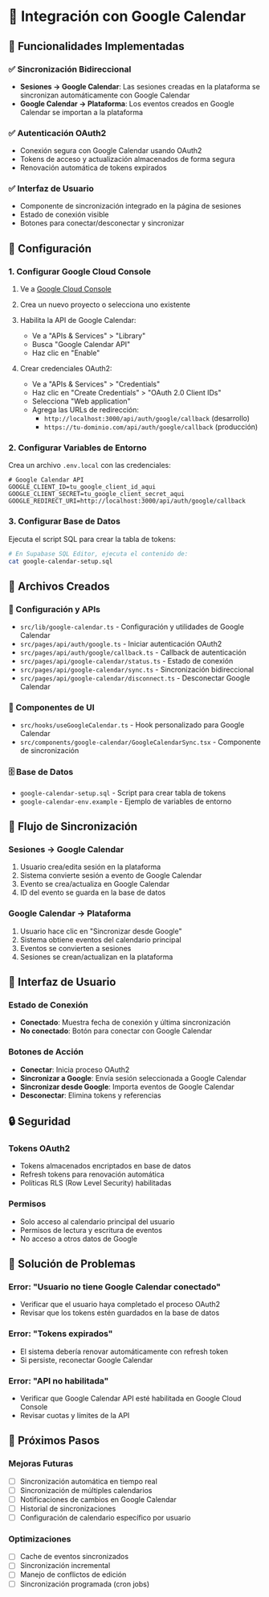 # 📅 Integración con Google Calendar

## 🎯 Funcionalidades Implementadas

### ✅ Sincronización Bidireccional
- **Sesiones → Google Calendar**: Las sesiones creadas en la plataforma se sincronizan automáticamente con Google Calendar
- **Google Calendar → Plataforma**: Los eventos creados en Google Calendar se importan a la plataforma

### ✅ Autenticación OAuth2
- Conexión segura con Google Calendar usando OAuth2
- Tokens de acceso y actualización almacenados de forma segura
- Renovación automática de tokens expirados

### ✅ Interfaz de Usuario
- Componente de sincronización integrado en la página de sesiones
- Estado de conexión visible
- Botones para conectar/desconectar y sincronizar

## 🚀 Configuración

### 1. Configurar Google Cloud Console

1. Ve a [Google Cloud Console](https://console.cloud.google.com/)
2. Crea un nuevo proyecto o selecciona uno existente
3. Habilita la API de Google Calendar:
   - Ve a "APIs & Services" > "Library"
   - Busca "Google Calendar API"
   - Haz clic en "Enable"

4. Crear credenciales OAuth2:
   - Ve a "APIs & Services" > "Credentials"
   - Haz clic en "Create Credentials" > "OAuth 2.0 Client IDs"
   - Selecciona "Web application"
   - Agrega las URLs de redirección:
     - `http://localhost:3000/api/auth/google/callback` (desarrollo)
     - `https://tu-dominio.com/api/auth/google/callback` (producción)

### 2. Configurar Variables de Entorno

Crea un archivo `.env.local` con las credenciales:

```env
# Google Calendar API
GOOGLE_CLIENT_ID=tu_google_client_id_aqui
GOOGLE_CLIENT_SECRET=tu_google_client_secret_aqui
GOOGLE_REDIRECT_URI=http://localhost:3000/api/auth/google/callback
```

### 3. Configurar Base de Datos

Ejecuta el script SQL para crear la tabla de tokens:

```bash
# En Supabase SQL Editor, ejecuta el contenido de:
cat google-calendar-setup.sql
```

## 📁 Archivos Creados

### 🔧 Configuración y APIs
- `src/lib/google-calendar.ts` - Configuración y utilidades de Google Calendar
- `src/pages/api/auth/google.ts` - Iniciar autenticación OAuth2
- `src/pages/api/auth/google/callback.ts` - Callback de autenticación
- `src/pages/api/google-calendar/status.ts` - Estado de conexión
- `src/pages/api/google-calendar/sync.ts` - Sincronización bidireccional
- `src/pages/api/google-calendar/disconnect.ts` - Desconectar Google Calendar

### 🎨 Componentes de UI
- `src/hooks/useGoogleCalendar.ts` - Hook personalizado para Google Calendar
- `src/components/google-calendar/GoogleCalendarSync.tsx` - Componente de sincronización

### 🗄️ Base de Datos
- `google-calendar-setup.sql` - Script para crear tabla de tokens
- `google-calendar-env.example` - Ejemplo de variables de entorno

## 🔄 Flujo de Sincronización

### Sesiones → Google Calendar
1. Usuario crea/edita sesión en la plataforma
2. Sistema convierte sesión a evento de Google Calendar
3. Evento se crea/actualiza en Google Calendar
4. ID del evento se guarda en la base de datos

### Google Calendar → Plataforma
1. Usuario hace clic en "Sincronizar desde Google"
2. Sistema obtiene eventos del calendario principal
3. Eventos se convierten a sesiones
4. Sesiones se crean/actualizan en la plataforma

## 🎨 Interfaz de Usuario

### Estado de Conexión
- **Conectado**: Muestra fecha de conexión y última sincronización
- **No conectado**: Botón para conectar con Google Calendar

### Botones de Acción
- **Conectar**: Inicia proceso OAuth2
- **Sincronizar a Google**: Envía sesión seleccionada a Google Calendar
- **Sincronizar desde Google**: Importa eventos de Google Calendar
- **Desconectar**: Elimina tokens y referencias

## 🔒 Seguridad

### Tokens OAuth2
- Tokens almacenados encriptados en base de datos
- Refresh tokens para renovación automática
- Políticas RLS (Row Level Security) habilitadas

### Permisos
- Solo acceso al calendario principal del usuario
- Permisos de lectura y escritura de eventos
- No acceso a otros datos de Google

## 🐛 Solución de Problemas

### Error: "Usuario no tiene Google Calendar conectado"
- Verificar que el usuario haya completado el proceso OAuth2
- Revisar que los tokens estén guardados en la base de datos

### Error: "Tokens expirados"
- El sistema debería renovar automáticamente con refresh token
- Si persiste, reconectar Google Calendar

### Error: "API no habilitada"
- Verificar que Google Calendar API esté habilitada en Google Cloud Console
- Revisar cuotas y límites de la API

## 🚀 Próximos Pasos

### Mejoras Futuras
- [ ] Sincronización automática en tiempo real
- [ ] Sincronización de múltiples calendarios
- [ ] Notificaciones de cambios en Google Calendar
- [ ] Historial de sincronizaciones
- [ ] Configuración de calendario específico por usuario

### Optimizaciones
- [ ] Cache de eventos sincronizados
- [ ] Sincronización incremental
- [ ] Manejo de conflictos de edición
- [ ] Sincronización programada (cron jobs)
